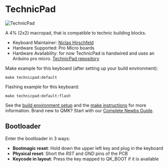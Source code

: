 # TechnicPad

![TechnicPad](https://i.imgur.com/LPD0KSL.jpg)

A 4% (2x2) macropad, that is compatible to technic building blocks. 

* Keyboard Maintainer: [Niclas Hirschfeld](https://github.com/nwhirschfeld)
* Hardware Supported: Pro Micro boards
* Hardware Availability: for now TechnicPad is handwired and uses an Arduino pro micro. [TechnicPad repository](https://github.com/nwhirschfeld/TechnicPad) 

Make example for this keyboard (after setting up your build environment):

    make technicpad:default

Flashing example for this keyboard:

    make technicpad:default:flash

See the [build environment setup](https://docs.qmk.fm/#/getting_started_build_tools) and the [make instructions](https://docs.qmk.fm/#/getting_started_make_guide) for more information. Brand new to QMK? Start with our [Complete Newbs Guide](https://docs.qmk.fm/#/newbs).

## Bootloader

Enter the bootloader in 3 ways:

* **Bootmagic reset**: Hold down the upper left key and plug in the keyboard
* **Physical reset**: Short the _RST_ and _GND_ pins of the PCB
* **Keycode in layout**: Press the key mapped to QK_BOOT if it is available
